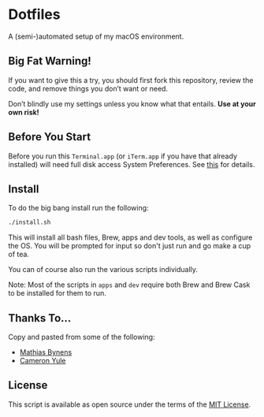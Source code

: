 # Dotfiles

A (semi-)automated setup of my macOS environment.

## Big Fat Warning!

If you want to give this a try, you should first fork this repository, review the code, and remove things you don’t want or need.

Don’t blindly use my settings unless you know what that entails. **Use at your own risk!**

## Before You Start

Before you run this `Terminal.app` (or `iTerm.app` if you have that already installed) will need full disk access System Preferences. See [this](https://github.com/mathiasbynens/dotfiles/issues/849#issuecomment-436099833) for details.

## Install

To do the big bang install run the following:

```sh
./install.sh
```

This will install all bash files, Brew, apps and dev tools, as well as configure the OS. You will be prompted for input so don't just run and go make a cup of tea.

You can of course also run the various scripts individually.

Note: Most of the scripts in `apps` and `dev` require both Brew and Brew Cask to be installed for them to run.

## Thanks To...

Copy and pasted from some of the following:

* [Mathias Bynens](https://github.com/mathiasbynens/dotfiles)
* [Cameron Yule](https://github.com/cameronyule/dotfiles)

## License

This script is available as open source under the terms of the [MIT License](http://opensource.org/licenses/MIT).
